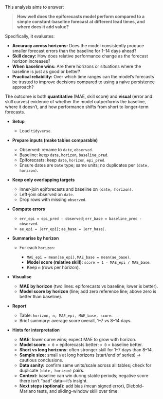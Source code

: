 This analysis aims to answer:

> **How well does the epiforecasts model perform compared to a simple constant-baseline forecast at different lead times, and where does it add value?**

Specifically, it evaluates:

* **Accuracy across horizons:** Does the model consistently produce smaller forecast errors than the baseline for 1–14 days ahead?
* **Skill decay:** How does relative performance change as the forecast horizon increases?
* **When baseline wins:** Are there horizons or situations where the baseline is just as good or better?
* **Practical reliability:** Over which time ranges can the model’s forecasts be trusted to improve decisions compared to using a naive persistence approach?

The outcome is both **quantitative** (MAE, skill score) and **visual** (error and skill curves) evidence of whether the model outperforms the baseline, where it doesn’t, and how performance shifts from short to longer-term forecasts.


* **Setup**

  * Load `tidyverse`.

* **Prepare inputs (make tables comparable)**

  * Observed: rename to `date`, `observed`.
  * Baseline: keep `date`, `horizon`, `baseline_pred`.
  * Epiforecasts: keep `date`, `horizon`, `epi_pred`.
  * Ensure dates are `Date` type; same units; no duplicates per `(date, horizon)`.

* **Keep only overlapping targets**

  * Inner-join epiforecasts and baseline on `(date, horizon)`.
  * Left-join observed on `date`.
  * Drop rows with missing `observed`.

* **Compute errors**

  * `err_epi = epi_pred - observed`; `err_base = baseline_pred - observed`.
  * `ae_epi = |err_epi|`; `ae_base = |err_base|`.

* **Summarise by horizon**

  * For each `horizon`:

    * `MAE_epi = mean(ae_epi)`, `MAE_base = mean(ae_base)`.
    * **Model score (relative skill)**: `score = 1 - MAE_epi / MAE_base`.
    * Keep `n` (rows per horizon).

* **Visualise**

  * **MAE by horizon** (two lines: epiforecasts vs baseline; lower is better).
  * **Model score by horizon** (line; add zero reference line; above zero is better than baseline).

* **Report**

  * Table: `horizon, n, MAE_epi, MAE_base, score`.
  * Brief summary: average score overall, 1–7 vs 8–14 days.

* **Hints for interpretation**

  * **MAE:** lower curve wins; expect MAE to grow with horizon.
  * **Model score:** `> 0` = epiforecasts better; `< 0` = baseline better.
  * **Short vs long horizons:** often stronger skill for 1–7 days than 8–14.
  * **Sample size:** small `n` at long horizons (start/end of series) → cautious conclusions.
  * **Data sanity:** confirm same units/scale across all tables; check for duplicate `(date, horizon)` pairs.
  * **Context:** baseline can win during stable periods; negative score there isn’t “bad” data—it’s insight.
  * **Next steps (optional):** add bias (mean signed error), Diebold–Mariano tests, and sliding-window skill over time.
